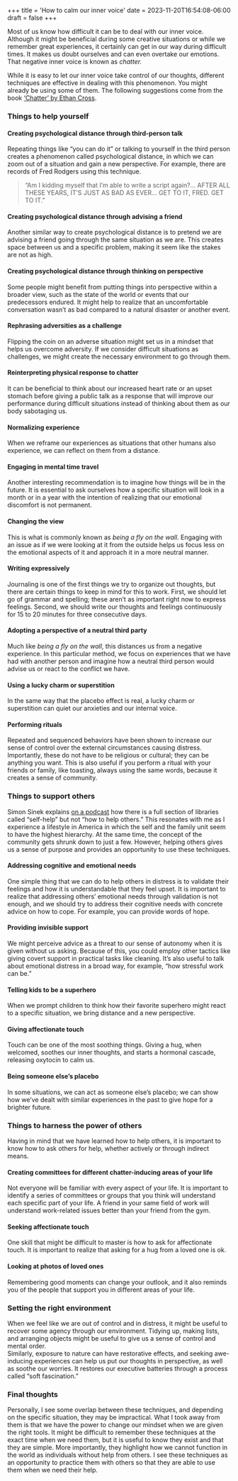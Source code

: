
+++
title = 'How to calm our inner voice'
date = 2023-11-20T16:54:08-06:00
draft = false
+++

Most of us know how difficult it can be to deal with our inner voice. Although it might be beneficial during some creative situations or while we remember great experiences, it certainly can get in our way during difficult times. It makes us doubt ourselves and can even overtake our emotions. That negative inner voice is known as _chatter._

While it is easy to let our inner voice take control of our thoughts, different techniques are effective in dealing with this phenomenon. You might already be using some of them. The following suggestions come from the book [‘Chatter’ by Ethan Cross](https://amzn.to/3SPeH8q).

### Things to help yourself

#### Creating psychological distance through third-person talk

Repeating things like “you can do it” or talking to yourself in the third person creates a phenomenon called psychological distance, in which we can zoom out of a situation and gain a new perspective. For example, there are records of Fred Rodgers using this technique.

> “Am I kidding myself that I’m able to write a script again?… AFTER ALL THESE YEARS, IT’S JUST AS BAD AS EVER… GET TO IT, FRED. GET TO IT.”

#### Creating psychological distance through advising a friend

Another similar way to create psychological distance is to pretend we are advising a friend going through the same situation as we are. This creates space between us and a specific problem, making it seem like the stakes are not as high.

#### Creating psychological distance through thinking on perspective

Some people might benefit from putting things into perspective within a broader view, such as the state of the world or events that our predecessors endured. It might help to realize that an uncomfortable conversation wasn’t as bad compared to a natural disaster or another event.

#### Rephrasing adversities as a challenge

Flipping the coin on an adverse situation might set us in a mindset that helps us overcome adversity. If we consider difficult situations as challenges, we might create the necessary environment to go through them.

#### Reinterpreting physical response to chatter

It can be beneficial to think about our increased heart rate or an upset stomach before giving a public talk as a response that will improve our performance during difficult situations instead of thinking about them as our body sabotaging us.

#### Normalizing experience

When we reframe our experiences as situations that other humans also experience, we can reflect on them from a distance.

#### Engaging in mental time travel

Another interesting recommendation is to imagine how things will be in the future. It is essential to ask ourselves how a specific situation will look in a month or in a year with the intention of realizing that our emotional discomfort is not permanent.

#### Changing the view

This is what is commonly known as _being a fly on the wall_. Engaging with an issue as if we were looking at it from the outside helps us focus less on the emotional aspects of it and approach it in a more neutral manner.

#### Writing expressively

Journaling is one of the first things we try to organize out thoughts, but there are certain things to keep in mind for this to work. First, we should let go of grammar and spelling; these aren’t as important right now to express feelings. Second, we should write our thoughts and feelings continuously for 15 to 20 minutes for three consecutive days.

#### Adopting a perspective of a neutral third party

Much like _being a fly on the wall_, this distances us from a negative experience. In this particular method, we focus on experiences that we have had with another person and imagine how a neutral third person would advise us or react to the conflict we have.

#### Using a lucky charm or superstition

In the same way that the placebo effect is real, a lucky charm or superstition can quiet our anxieties and our internal voice.

#### Performing rituals

Repeated and sequenced behaviors have been shown to increase our sense of control over the external circumstances causing distress. Importantly, these do not have to be religious or cultural; they can be anything you want. This is also useful if you perform a ritual with your friends or family, like toasting, always using the same words, because it creates a sense of community.

### Things to support others

Simon Sinek explains [on a podcast](https://youtu.be/NcaQUH2K-wo) how there is a full section of libraries called “self-help” but not “how to help others.” This resonates with me as I experience a lifestyle in America in which the self and the family unit seem to have the highest hierarchy. At the same time, the concept of the community gets shrunk down to just a few. However, helping others gives us a sense of purpose and provides an opportunity to use these techniques.

#### Addressing cognitive and emotional needs

One simple thing that we can do to help others in distress is to validate their feelings and how it is understandable that they feel upset. It is important to realize that addressing others’ emotional needs through validation is not enough, and we should try to address their cognitive needs with concrete advice on how to cope. For example, you can provide words of hope.

#### Providing invisible support

We might perceive advice as a threat to our sense of autonomy when it is given without us asking. Because of this, you could employ other tactics like giving covert support in practical tasks like cleaning. It’s also useful to talk about emotional distress in a broad way, for example, “how stressful work can be.”

#### Telling kids to be a superhero

When we prompt children to think how their favorite superhero might react to a specific situation, we bring distance and a new perspective.

#### Giving affectionate touch

Touch can be one of the most soothing things. Giving a hug, when welcomed, soothes our inner thoughts, and starts a hormonal cascade, releasing oxytocin to calm us.

#### Being someone else’s placebo

In some situations, we can act as someone else’s placebo; we can show how we’ve dealt with similar experiences in the past to give hope for a brighter future.

### Things to harness the power of others

Having in mind that we have learned how to help others, it is important to know how to ask others for help, whether actively or through indirect means.

#### Creating committees for different chatter-inducing areas of your life

Not everyone will be familiar with every aspect of your life. It is important to identify a series of committees or groups that you think will understand each specific part of your life. A friend in your same field of work will understand work-related issues better than your friend from the gym.

#### Seeking affectionate touch

One skill that might be difficult to master is how to ask for affectionate touch. It is important to realize that asking for a hug from a loved one is ok.

#### Looking at photos of loved ones

Remembering good moments can change your outlook, and it also reminds you of the people that support you in different areas of your life.

### Setting the right environment

When we feel like we are out of control and in distress, it might be useful to recover some agency through our environment. Tidying up, making lists, and arranging objects might be useful to give us a sense of control and mental order.  
Similarly, exposure to nature can have restorative effects, and seeking awe-inducing experiences can help us put our thoughts in perspective, as well as soothe our worries. It restores our executive batteries through a process called “soft fascination.”

### Final thoughts

Personally, I see some overlap between these techniques, and depending on the specific situation, they may be impractical. What I took away from them is that we have the power to change our mindset when we are given the right tools. It might be difficult to remember these techniques at the exact time when we need them, but it is useful to know they exist and that they are simple. More importantly, they highlight how we cannot function in the world as individuals without help from others. I see these techniques as an opportunity to practice them with others so that they are able to use them when we need their help.